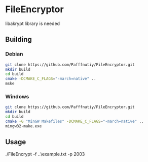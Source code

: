 # FileEncryptor
libakrypt library is needed

## Building

### Debian
```bash
git clone https://github.com/Pafffnutiy/FileEncryptor.git
mkdir build
cd build
cmake -DCMAKE_C_FLAGS="-march=native" ..
mske
```

### Windows
```bash
git clone https://github.com/Pafffnutiy/FileEncryptor.git
mkdir build
cd build
cmake -G "MinGW Makefiles" -DCMAKE_C_FLAGS="-march=native" ..
mingw32-make.exe
```

## Usage
./FileEncrypt -f ..\example.txt -p 2003
